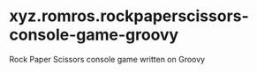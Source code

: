 # xyz.romros.rockpaperscissors-console-game-groovy
Rock Paper Scissors console game written on Groovy
